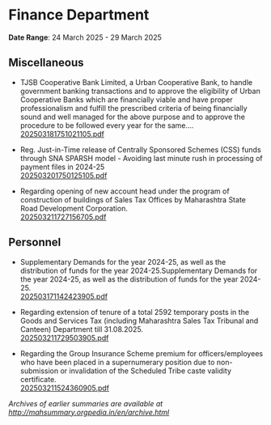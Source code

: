# Finance Department

**Date Range**: 24 March 2025 - 29 March 2025


## Miscellaneous
- TJSB Cooperative Bank Limited, a Urban Cooperative Bank, to handle government banking transactions and to approve the eligibility of Urban Cooperative Banks which are financially viable and have proper professionalism and fulfill the prescribed criteria of being financially sound and well managed for the above purpose and to approve the procedure to be followed every year for the same....\
  [202503181751021105.pdf](https://gr.maharashtra.gov.in/Site/Upload/Government%20Resolutions/English/202503181751021105.pdf)

- Reg. Just-in-Time release of Centrally Sponsored Schemes (CSS) funds through SNA SPARSH model - Avoiding last minute rush in processing of payment files in 2024-25\
  [202503201750125105.pdf](https://gr.maharashtra.gov.in/Site/Upload/Government%20Resolutions/English/202503201750125105.......pdf)

- Regarding opening of new account head under the program of construction of buildings of Sales Tax Offices by Maharashtra State Road Development Corporation.\
  [202503211727156705.pdf](https://gr.maharashtra.gov.in/Site/Upload/Government%20Resolutions/English/202503211727156705.pdf)

## Personnel
- Supplementary Demands for the year 2024-25, as well as the distribution of funds for the year 2024-25.Supplementary Demands for the year 2024-25, as well as the distribution of funds for the year 2024-25.\
  [202503171142423905.pdf](https://gr.maharashtra.gov.in/Site/Upload/Government%20Resolutions/English/202503171142423905.pdf)

- Regarding extension of tenure of a total 2592 temporary posts in the Goods and Services Tax (including Maharashtra Sales Tax Tribunal and Canteen) Department till 31.08.2025.\
  [202503211729503905.pdf](https://gr.maharashtra.gov.in/Site/Upload/Government%20Resolutions/English/202503211729503905.pdf)

- Regarding the Group Insurance Scheme premium for officers/employees who have been placed in a supernumerary position due to non-submission or invalidation of the Scheduled Tribe caste validity certificate.\
  [202503211524360905.pdf](https://gr.maharashtra.gov.in/Site/Upload/Government%20Resolutions/English/202503211524360905.pdf)


*Archives of earlier summaries are available at http://mahsummary.orgpedia.in/en/archive.html*